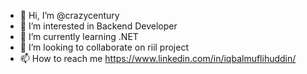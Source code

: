 - 👋 Hi, I’m @crazycentury
- 👀 I’m interested in Backend Developer
- 🌱 I’m currently learning .NET
- 💞️ I’m looking to collaborate on riil project
- 📫 How to reach me https://www.linkedin.com/in/iqbalmuflihuddin/

<!---
crazycentury/crazycentury is a ✨ special ✨ repository because its `README.md` (this file) appears on your GitHub profile.
You can click the Preview link to take a look at your changes.
--->
